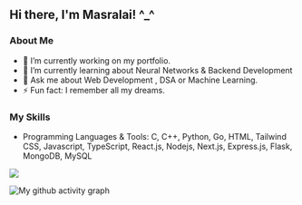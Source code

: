<!-- Profile README for Masralai -->

## Hi there, I'm Masralai! ^_^

### About Me

- 🔭 I’m currently working on my portfolio.
- 🌱 I’m currently learning about Neural Networks & Backend Development
- 💬 Ask me about Web Development , DSA or Machine Learning.
- ⚡ Fun fact: I remember all my dreams.
<!--- 📫 How to reach me: [Your Email/LinkedIn/Twitter].-->

### My Skills

- Programming Languages & Tools: C, C++, Python, Go, HTML, Tailwind CSS,  Javascript, TypeScript, React.js, Nodejs, Next.js, Express.js, Flask, MongoDB, MySQL


![](http://github-profile-summary-cards.vercel.app/api/cards/profile-details?username=Masralai&theme=2077)


![My github activity graph](https://github-readme-activity-graph.vercel.app/graph?username=Masralai&theme=tokyo-night&hide_border=true)
<!-- Optional: Add more sections as needed -->
